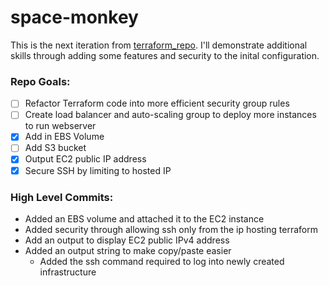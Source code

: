 # space-monkey
This is the next iteration from [terraform_repo](https://github.com/james-cole2015/terraform_repo.git). I'll demonstrate additional skills through adding some features and security to the inital configuration.


### Repo Goals: 
- [ ] Refactor Terraform code into more efficient security group rules
- [ ] Create load balancer and auto-scaling group to deploy more instances to run webserver
- [x] Add in EBS Volume
- [ ] Add S3 bucket
- [x] Output EC2 public IP address
- [x] Secure SSH by limiting to hosted IP

### High Level Commits: 
- Added an EBS volume and attached it to the EC2 instance
- Added security through allowing ssh only from the ip hosting terraform
- Add an output to display EC2 public IPv4 address
- Added an output string to make copy/paste easier
  - Added the ssh command required to log into newly created infrastructure
